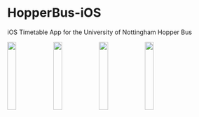 HopperBus-iOS
=============

iOS Timetable App for the University of Nottingham Hopper Bus

<img src="https://raw.githubusercontent.com/TosinAF/HopperBus-iOS/master/Screenshots/RouteView.png" height="20%" width="20%" />
<img src="https://raw.githubusercontent.com/TosinAF/HopperBus-iOS/master/Screenshots/RealTimeView.png" height="20%" width="20%" />
<img src="https://raw.githubusercontent.com/TosinAF/HopperBus-iOS/master/Screenshots/RouteTimesView.png" height="20%" width="20%" />
<img src="https://raw.githubusercontent.com/TosinAF/HopperBus-iOS/master/Screenshots/MapView.png" height="20%" width="20%" />
